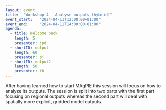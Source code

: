 ```yaml
---
layout: event
title:  "Workshop 4 - Analyse outputs (hybrid)"
event_start:   "2024-04-11T12:00:00+01:00"
event_end:     "2024-04-11T14:00:00+01:00"
agenda:
  - title: Welcome back
    length: 5
    presenter: jpd
  - shortID: output
    length: 60
    presenter: pj
  - shortID: output2
    length: 50
    presenter: fb
---
```


After having learned how to start MAgPIE this session will focus on how to analyze its outputs. The session is split into two parts with the first part focusing on regional outputs whereas the second part will deal with spatially more explicit, gridded model outputs.

